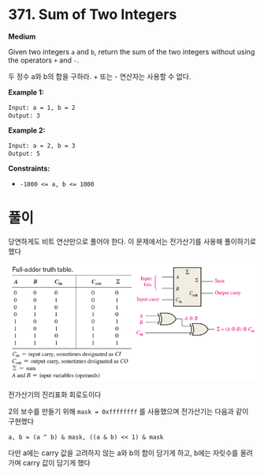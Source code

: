 # 371. Sum of Two Integers

**Medium**

Given two integers ```a``` and ```b```, return the sum of the two integers without using the operators ```+``` and ```-```.

두 정수 a와 b의 합을 구하라. + 또는 - 연산자는 사용할 수 없다.

**Example 1:**
```
Input: a = 1, b = 2
Output: 3
```

**Example 2:**
```
Input: a = 2, b = 3
Output: 5
```

**Constraints:**

- ```-1000 <= a, b <= 1000```

# 풀이

당연하게도 비트 연산만으로 풀어야 한다. 이 문제에서는 전가산기를 사용해 풀이하기로 했다

![full-adder](full-adder.png)

전가산기의 진리표화 회로도이다

2의 보수를 만들기 위해 ```mask = 0xffffffff``` 를 사용했으며 전가산기는 다음과 같이 구현했다
```
a, b = (a ^ b) & mask, ((a & b) << 1) & mask
```
다만 a에는 carry 값을 고려하지 않는 a와 b의 합이 담기게 하고, b에는 자릿수를 올려가며 carry 값이 담기게 했다
